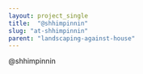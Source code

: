 ```yaml
---
layout: project_single
title:  "@shhimpinnin"
slug: "at-shhimpinnin"
parent: "landscaping-against-house"
---
```

@shhimpinnin